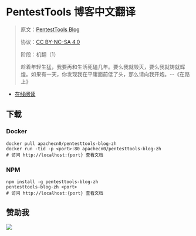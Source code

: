 <!--
    需要填充的占位符：
    
    README.md
    
        PentestTools 博客中文翻译：文档中文名
        PentestTools Blog：文档英文名
        https://pentest-tools.com/blog/：文档原始链接
        pttl：域名前缀
        飞龙：负责人名称
        wizardforcel：负责人 Github 用户名
        562826179：负责人 QQ
        pentesttools-blog-zh：ApacheCN 的 Github 仓库名称
        pentesttools-blog-zh：DockerHub 仓库名称
        pentesttools-blog-zh：PYPI 包名称
        pentesttools-blog-zh：NPM 包名称
    
    CNAME
    
        pttl：域名前缀

    index.html
    
        PentestTools 博客中文翻译：文档中文名
        #DAA520：显示颜色
        pentesttools-blog-zh：ApacheCN 的 Github 仓库名称

    asset/docsify-flygon-footer.js
    
        pentesttools-blog-zh：ApacheCN 的 Github 仓库名称
-->

# PentestTools 博客中文翻译

> 原文：[PentestTools Blog](https://pentest-tools.com/blog/)
> 
> 协议：[CC BY-NC-SA 4.0](http://creativecommons.org/licenses/by-nc-sa/4.0/)
> 
> 阶段：机翻（1）
> 
> 趁着年轻生猛，我要再和生活死磕几年。要么我就毁灭，要么我就铸就辉煌。如果有一天，你发现我在平庸面前低了头，那么请向我开炮。--《在路上》

* [在线阅读](https://pttl.flygon.net)
## 下载

### Docker

```
docker pull apachecn0/pentesttools-blog-zh
docker run -tid -p <port>:80 apachecn0/pentesttools-blog-zh
# 访问 http://localhost:{port} 查看文档
```

### NPM

```
npm install -g pentesttools-blog-zh
pentesttools-blog-zh <port>
# 访问 http://localhost:{port} 查看文档
```

## 赞助我

![](https://img-blog.csdnimg.cn/20200112005920729.png)
